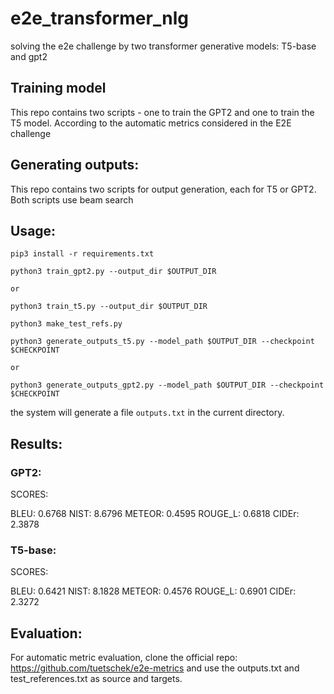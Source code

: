 # e2e_transformer_nlg
solving the e2e challenge by two transformer generative models: T5-base and gpt2

## Training model
This repo contains two scripts - one to train the GPT2 and one to train the T5 model.
According to the automatic metrics considered in the E2E challenge

## Generating outputs:
This repo contains two scripts for output generation, each for T5 or GPT2.
Both scripts use beam search

## Usage:
```
pip3 install -r requirements.txt
```

```
python3 train_gpt2.py --output_dir $OUTPUT_DIR

or

python3 train_t5.py --output_dir $OUTPUT_DIR
```

```
python3 make_test_refs.py
```


```
python3 generate_outputs_t5.py --model_path $OUTPUT_DIR --checkpoint $CHECKPOINT

or 

python3 generate_outputs_gpt2.py --model_path $OUTPUT_DIR --checkpoint $CHECKPOINT
```

the system will generate a file `outputs.txt` in the current directory.

## Results:
### GPT2:
SCORES:

BLEU: 0.6768
NIST: 8.6796
METEOR: 0.4595
ROUGE_L: 0.6818
CIDEr: 2.3878

### T5-base:
SCORES:

BLEU: 0.6421
NIST: 8.1828
METEOR: 0.4576
ROUGE_L: 0.6901
CIDEr: 2.3272

## Evaluation:
For automatic metric evaluation, clone the official repo: https://github.com/tuetschek/e2e-metrics
and use the outputs.txt and test_references.txt as source and targets.
